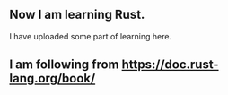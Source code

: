## Now I am learning Rust.
I have uploaded some part of learning here.

## I am following from https://doc.rust-lang.org/book/
